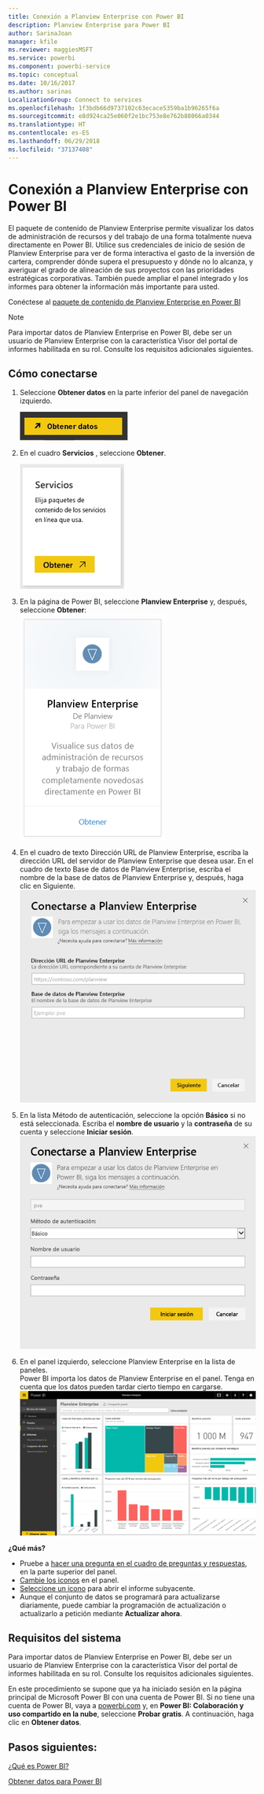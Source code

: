 ```yaml
---
title: Conexión a Planview Enterprise con Power BI
description: Planview Enterprise para Power BI
author: SarinaJoan
manager: kfile
ms.reviewer: maggiesMSFT
ms.service: powerbi
ms.component: powerbi-service
ms.topic: conceptual
ms.date: 10/16/2017
ms.author: sarinas
LocalizationGroup: Connect to services
ms.openlocfilehash: 1f3bdb66d9737102c63ecace5359ba1b96265f6a
ms.sourcegitcommit: e8d924ca25e060f2e1bc753e8e762b88066a0344
ms.translationtype: HT
ms.contentlocale: es-ES
ms.lasthandoff: 06/29/2018
ms.locfileid: "37137408"
---
```

# <a name="connect-to-planview-enterprise-with-power-bi"></a>Conexión a Planview Enterprise con Power BI
El paquete de contenido de Planview Enterprise permite visualizar los datos de administración de recursos y del trabajo de una forma totalmente nueva directamente en Power BI. Utilice sus credenciales de inicio de sesión de Planview Enterprise para ver de forma interactiva el gasto de la inversión de cartera, comprender dónde supera el presupuesto y dónde no lo alcanza, y averiguar el grado de alineación de sus proyectos con las prioridades estratégicas corporativas. También puede ampliar el panel integrado y los informes para obtener la información más importante para usted.

Conéctese al [paquete de contenido de Planview Enterprise en Power BI](https://app.powerbi.com/getdata/services/planview-enterprise)

>[!NOTE]
>Para importar datos de Planview Enterprise en Power BI, debe ser un usuario de Planview Enterprise con la característica Visor del portal de informes habilitada en su rol. Consulte los requisitos adicionales siguientes.

## <a name="how-to-connect"></a>Cómo conectarse
1. Seleccione **Obtener datos** en la parte inferior del panel de navegación izquierdo.
   
    ![](media/service-connect-to-planview/get.png)
2. En el cuadro **Servicios** , seleccione **Obtener**.
   
    ![](media/service-connect-to-planview/services.png)
3. En la página de Power BI, seleccione **Planview Enterprise** y, después, seleccione **Obtener**:  
    ![](media/service-connect-to-planview/planview.png)
4. En el cuadro de texto Dirección URL de Planview Enterprise, escriba la dirección URL del servidor de Planview Enterprise que desea usar. En el cuadro de texto Base de datos de Planview Enterprise, escriba el nombre de la base de datos de Planview Enterprise y, después, haga clic en Siguiente.  
    ![](media/service-connect-to-planview/params.png)
5. En la lista Método de autenticación, seleccione la opción **Básico** si no está seleccionada. Escriba el **nombre de usuario** y la **contraseña** de su cuenta y seleccione **Iniciar sesión**.  
   ![](media/service-connect-to-planview/creds.png)
6. En el panel izquierdo, seleccione Planview Enterprise en la lista de paneles.  
     Power BI importa los datos de Planview Enterprise en el panel. Tenga en cuenta que los datos pueden tardar cierto tiempo en cargarse.  
    ![](media/service-connect-to-planview/dashboard.png)

**¿Qué más?**

* Pruebe a [hacer una pregunta en el cuadro de preguntas y respuestas](power-bi-q-and-a.md), en la parte superior del panel.
* [Cambie los iconos](service-dashboard-edit-tile.md) en el panel.
* [Seleccione un icono](service-dashboard-tiles.md) para abrir el informe subyacente.
* Aunque el conjunto de datos se programará para actualizarse diariamente, puede cambiar la programación de actualización o actualizarlo a petición mediante **Actualizar ahora**.

## <a name="system-requirements"></a>Requisitos del sistema
Para importar datos de Planview Enterprise en Power BI, debe ser un usuario de Planview Enterprise con la característica Visor del portal de informes habilitada en su rol. Consulte los requisitos adicionales siguientes.

En este procedimiento se supone que ya ha iniciado sesión en la página principal de Microsoft Power BI con una cuenta de Power BI. Si no tiene una cuenta de Power BI, vaya a [powerbi.com](https://powerbi.microsoft.com/get-started/) y, en **Power BI: Colaboración y uso compartido en la nube**, seleccione **Probar gratis**. A continuación, haga clic en **Obtener datos**.

## <a name="next-steps"></a>Pasos siguientes:

[¿Qué es Power BI?](power-bi-overview.md)

[Obtener datos para Power BI](service-get-data.md)